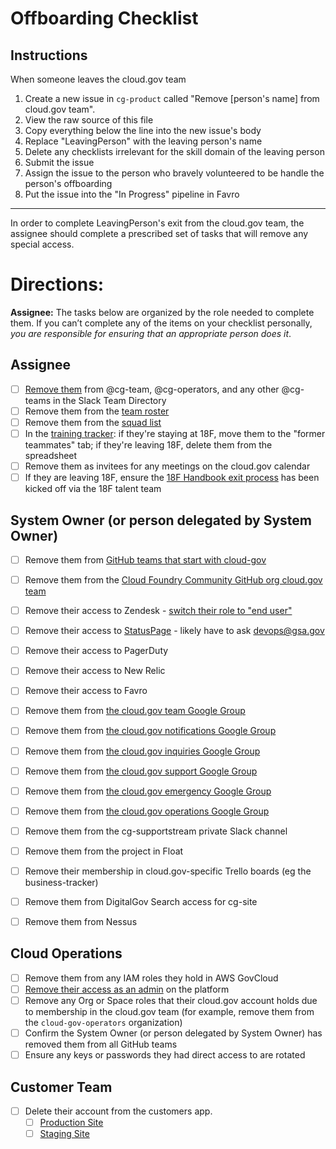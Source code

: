 # Offboarding Checklist

## Instructions

When someone leaves the cloud.gov team

1. Create a new issue in `cg-product` called "Remove [person's name] from cloud.gov team".
2. View the raw source of this file
3. Copy everything below the line into the new issue's body
4. Replace "LeavingPerson" with the leaving person's name
5. Delete any checklists irrelevant for the skill domain of the leaving person
6. Submit the issue
7. Assign the issue to the person who bravely volunteered to be handle the person's offboarding
8. Put the issue into the "In Progress" pipeline in Favro

---

In order to complete LeavingPerson's exit from the cloud.gov team, the assignee should complete a prescribed set of tasks that will remove any special access.

# Directions:
**Assignee:** The tasks below are organized by the role needed to complete them. If you can’t complete any of the items on your checklist personally, _you are responsible for ensuring that an appropriate person does it_.

## Assignee
- [ ] [Remove them](https://get.slack.help/hc/en-us/articles/212906697-User-Groups) from @cg-team, @cg-operators, and any other @cg- teams in the Slack Team Directory
- [ ] Remove them from the [team roster](https://docs.google.com/spreadsheets/d/1mW3tphZ98ExmMxLHPogSpTq8DzYr5Oh8_SHnOTvjRWM/edit#gid=0)
- [ ] Remove them from the [squad list](https://github.com/18F/cg-product/blob/master/DeliveryProcess.md#squads)
- [ ] In the [training tracker](https://docs.google.com/spreadsheets/d/1hqU6cNeEB293OT0j3OvbdAFRkrf2zDOrPVxGfnr4sSw/edit#gid=0): if they're staying at 18F, move them to the "former teammates" tab; if they're leaving 18F, delete them from the spreadsheet
- [ ] Remove them as invitees for any meetings on the cloud.gov calendar
- [ ] If they are leaving 18F, ensure the [18F Handbook exit process](https://handbook.18f.gov/leaving-18f/#offboarding-process) has been kicked off via the 18F talent team

## System Owner (or person delegated by System Owner)
- [ ] Remove them from [GitHub teams that start with cloud-gov](https://github.com/orgs/18F/teams?utf8=%E2%9C%93&query=cloud-gov)
- [ ] Remove them from the [Cloud Foundry Community GitHub org cloud.gov team](https://github.com/orgs/cloudfoundry-community/teams/cloud-gov)
- [ ] Remove their access to Zendesk - [switch their role to "end user"](https://cloud-gov.zendesk.com/agent/admin/people)
- [ ] Remove their access to [StatusPage](https://manage.statuspage.io/organizations/btc69fwyvjh7/team) - likely have to ask devops@gsa.gov
- [ ] Remove their access to PagerDuty
- [ ] Remove their access to New Relic
- [ ] Remove their access to Favro
- [ ] Remove them from [the cloud.gov team Google Group](https://groups.google.com/a/gsa.gov/forum/?hl=en#!forum/cloud-gov)
- [ ] Remove them from [the cloud.gov notifications Google Group](https://groups.google.com/a/gsa.gov/forum/?hl=en#!forum/cloud-gov-notifications)
- [ ] Remove them from [the cloud.gov inquiries Google Group](https://groups.google.com/a/gsa.gov/forum/?hl=en#!forum/cloud-gov-inquiries)
- [ ] Remove them from [the cloud.gov support Google Group](https://groups.google.com/a/gsa.gov/forum/?hl=en#!forum/cloud-gov-support)
- [ ] Remove them from [the cloud.gov emergency Google Group](https://groups.google.com/a/gsa.gov/forum/?hl=en#!forum/cloud-gov-emergency)
- [ ] Remove them from [the cloud.gov operations Google Group](https://groups.google.com/a/gsa.gov/forum/#!forum/cloud-gov-operations)
- [ ] Remove them from the cg-supportstream private Slack channel
- [ ] Remove them from the project in Float
- [ ] Remove their membership in cloud.gov-specific Trello boards (eg the business-tracker)
- [ ] Remove them from DigitalGov Search access for cg-site
- [ ] Remove them from Nessus


## Cloud Operations
- [ ] Remove them from any IAM roles they hold in AWS GovCloud
- [ ] [Remove their access as an admin](https://docs.cloud.gov/ops/managing-users/#managing-admins) on the platform
- [ ] Remove any Org or Space roles that their cloud.gov account holds due to membership in the cloud.gov team (for example, remove them from the `cloud-gov-operators` organization)
- [ ] Confirm the System Owner (or person delegated by System Owner) has removed them from all GitHub teams
- [ ] Ensure any keys or passwords they had direct access to are rotated

## Customer Team
- [ ] Delete their account from the customers app.
  - [ ] [Production Site](https://customers.fr.cloud.gov/django-admin/auth/user/)
  - [ ] [Staging Site](https://customers.fr-stage.cloud.gov/django-admin/auth/user/)
